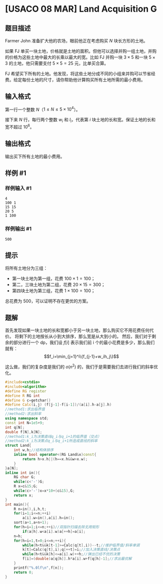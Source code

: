 # [USACO 08 MAR] Land Acquisition G

## 题目描述

Farmer John 准备扩大他的农场，眼前他正在考虑购买 $N$ 块长方形的土地。

如果 FJ 单买一块土地，价格就是土地的面积。但他可以选择并购一组土地，并购的价格为这些土地中最大的长乘以最大的宽。比如 FJ 并购一块 $3 \times 5$ 和一块 $5 \times 3$ 的土地，他只需要支付 $5 \times 5=25$ 元，比单买合算。

FJ 希望买下所有的土地。他发现，将这些土地分成不同的小组来并购可以节省经费。给定每份土地的尺寸，请你帮助他计算购买所有土地所需的最小费用。

## 输入格式

第一行一个整数 $N$（$1 \leq N \leq 5 \times 10^4$）。

接下来 $N$ 行，每行两个整数 $w_i$ 和 $l_i$，代表第 $i$ 块土地的长和宽。保证土地的长和宽不超过 $10^6$。

## 输出格式

输出买下所有土地的最小费用。

## 样例 #1

### 样例输入 #1

```
4 
100 1 
15 15 
20 5 
1 100
```

### 样例输出 #1

```
500
```

## 提示

将所有土地分为三组：

- 第一块土地为第一组，花费 $100 \times 1=100$；
- 第二，三块土地为第二组，花费 $20 \times 15=300$；
- 第四块土地为第三组，花费 $1 \times 100=100$；

总花费为 $500$，可以证明不存在更优的方案。

## 题解

首先发现如果一块土地的长和宽都小于另一块土地，那么购买它不用花费任何代价。
将剩下的土地按长从小到大排序，那么宽是从大到小的。
然后，我们对于剩余的部分进行一个 dp，我们设 $f[i]$ 表示我们前 i 个的最小花费是多少，那么我们就有：
$$f_i=\min_{j=1}^i\{f_{j-1}+w_ih_j\}$$

这么做，我们的复杂度是我们的 $o(n^2)$ 的，我们于是需要我们去进行我们的斜率优化。

```cpp
#include<cstdio>
#include<algorithm>
#define RG register
#define R RG int
#define G c=getchar()
#define Calc(i,j) (f[j-1]-f[i-1])/(a[i].h-a[j].h)
//method1:求出临界值
//method2:求出斜率
using namespace std;
const int N=1e5+9;
int q[N];
double f[N],k[N];
//method1:k_i为决策直线q_i与q_i+1的临界值（交点）
//method2:k_i为决策点q_i与q_i+1所连成直线的斜率
struct Land{
	int w,h;//结构体排序
	inline bool operator<(RG Land&x)const{
		return h>x.h||(h==x.h&&w>x.w);
	}
}a[N];
inline int in(){
	RG char G;
	while(c<'-')G;
	R x=c&15;G;
	while(c>'-')x=x*10+(c&15),G;
	return x;
}
int main(){
	R n=in(),i,h,t;
	for(i=1;i<=n;++i)
		a[i].w=in(),a[i].h=in();
	sort(a+1,a+n+1);
	for(h=i=1;i<=n;++i)//双指针扫描去除无用矩形
		if(a[h].w<a[i].w)a[++h]=a[i];
	n=h;
	for(h=i=1,t=0;i<=n;++i){
		while(h<t&&k[t-1]>=Calc(q[t],i))--t;//维护临界值/斜率单调
		k[t]=Calc(q[t],i);q[++t]=i;//加入决策直线/决策点
		while(h<t&&k[h]<=a[i].w)++h;//弹出已经不优的决策
		f[i]=(double)a[q[h]].h*a[i].w+f[q[h]-1];//求出最优解
	}
	printf("%.0lf\n",f[n]);
	return 0;
}
```